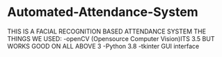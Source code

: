 # Automated-Attendance-System
 THIS IS A FACIAL RECOGNITION BASED ATTENDANCE SYSTEM THE THINGS WE USED: -openCV (Opensource Computer Vision)ITS 3.5 BUT WORKS GOOD ON ALL ABOVE 3 -Python 3.8 -tkinter GUI interface
